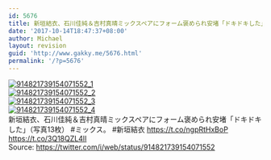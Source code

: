 ```yaml
---
id: 5676
title: 新垣結衣、石川佳純＆吉村真晴ミックスペアにフォーム褒められ安堵「ドキドキした」
date: '2017-10-14T18:47:37+08:00'
author: Michael
layout: revision
guid: 'http://www.gakky.me/5676.html'
permalink: '/?p=5676'
---
```


[![914821739154071552_1](http://www.yui-aragaki.org/wp-content/uploads/2017/10/914821739154071552_1.jpg)](http://www.yui-aragaki.org/wp-content/uploads/2017/10/914821739154071552_1.jpg)  
[![914821739154071552_2](http://www.yui-aragaki.org/wp-content/uploads/2017/10/914821739154071552_2.jpg)](http://www.yui-aragaki.org/wp-content/uploads/2017/10/914821739154071552_2.jpg)  
[![914821739154071552_3](http://www.yui-aragaki.org/wp-content/uploads/2017/10/914821739154071552_3.jpg)](http://www.yui-aragaki.org/wp-content/uploads/2017/10/914821739154071552_3.jpg)  
[![914821739154071552_4](http://www.yui-aragaki.org/wp-content/uploads/2017/10/914821739154071552_4.jpg)](http://www.yui-aragaki.org/wp-content/uploads/2017/10/914821739154071552_4.jpg)  
新垣結衣、石川佳純＆吉村真晴ミックスペアにフォーム褒められ安堵「ドキドキした」（写真13枚） #ミックス。 #新垣結衣 https://t.co/ngpRtHxBoP https://t.co/3Q18QZL4lI  
Source: <https://twitter.com/i/web/status/914821739154071552>